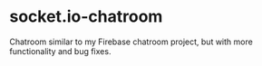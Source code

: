 # socket.io-chatroom

Chatroom similar to my Firebase chatroom project, but with more functionality and bug fixes.

